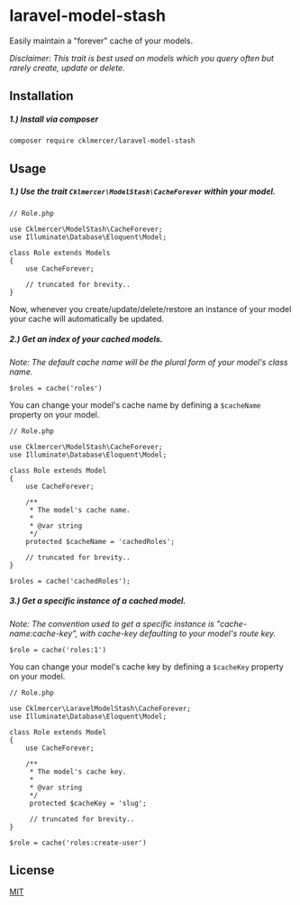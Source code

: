 # laravel-model-stash
Easily maintain a "forever" cache of your models.

*Disclaimer: This trait is best used on models which you query often but rarely create, update or delete.*

## Installation
##### 1.) Install via composer

```
composer require cklmercer/laravel-model-stash
```

## Usage
##### 1.) Use the trait `Cklmercer\ModelStash\CacheForever` within your model.
```
// Role.php

use Cklmercer\ModelStash\CacheForever;
use Illuminate\Database\Eloquent\Model;

class Role extends Models 
{
    use CacheForever;
     
    // truncated for brevity..
}
```

Now, whenever you create/update/delete/restore an instance of your model your cache will automatically be updated.

##### 2.) Get an index of your cached models.

*Note: The default cache name will be the plural form of your model's class name.*

```
$roles = cache('roles')
```

You can change your model's cache name by defining a `$cacheName` property on your model.

```
// Role.php

use Cklmercer\ModelStash\CacheForever;
use Illuminate\Database\Eloquent\Model;

class Role extends Model
{
    use CacheForever;

    /**
     * The model's cache name.
     *
     * @var string
     */
    protected $cacheName = 'cachedRoles';

    // truncated for brevity..
}
```
```
$roles = cache('cachedRoles');
```

##### 3.) Get a specific instance of a cached model.
*Note: The convention used to get a specific instance is "cache-name:cache-key", with cache-key defaulting to your model's route key.*
```
$role = cache('roles:1')
```

You can change your model's cache key by defining a `$cacheKey` property on your model.

```
// Role.php

use Cklmercer\LaravelModelStash\CacheForever;
use Illuminate\Database\Eloquent\Model;

class Role extends Model
{
    use CacheForever;

    /**
     * The model's cache key.
     *
     * @var string
     */
     protected $cacheKey = 'slug';

     // truncated for brevity..
}
```
```
$role = cache('roles:create-user')
```

## License
[MIT](http://opensource.org/licenses/MIT)
